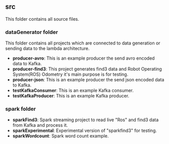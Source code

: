 ## src

This folder contains all source files.

###  dataGenerator folder

This folder contains all projects which are connected to data generation or sending data to the lambda architecture.

- **producer-avro**: This is an example producer the send avro encoded data to Kafka.
- **producer-find3**: This project generates find3 data and Robot Operating System(ROS) Odometry it's main purpose is for testing. 
-  **producer-json**: This is an example producer the send json encoded data to Kafka.
-  **testKafkaConsumer**: This is an example Kafka consumer.
-  **testKafkaProducer**: This is an example Kafka producer.

### spark folder

- **sparkFind3**: Spark streaming project to read live "Ros" and find3 data from Kafka and process it.
- **sparkExperimental**: Experimental version of "sparkfind3" for testing.
- **sparkWordcount**: Spark word count example.

    